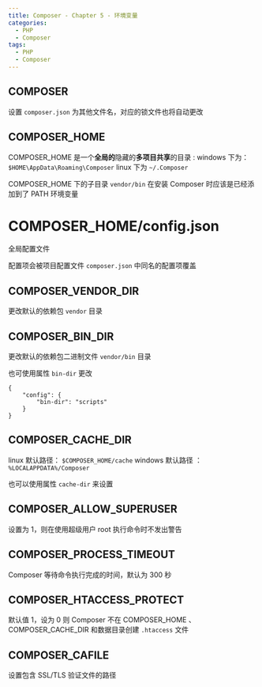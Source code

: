 ```yaml
---
title: Composer - Chapter 5 - 环境变量
categories:
  - PHP
  - Composer
tags:
  - PHP
  - Composer
---
```


## COMPOSER 

设置 `composer.json` 为其他文件名，对应的锁文件也将自动更改

## COMPOSER_HOME

COMPOSER_HOME 是一个**全局的**隐藏的**多项目共享**的目录 : windows 下为：`$HOME\AppData\Roaming\Composer` linux 下为 `~/.Composer`

COMPOSER_HOME 下的子目录 `vendor/bin` 在安装 Composer 时应该是已经添加到了 PATH 环境变量

# COMPOSER_HOME/config.json

全局配置文件

配置项会被项目配置文件 `composer.json` 中同名的配置项覆盖

## COMPOSER_VENDOR_DIR

更改默认的依赖包 `vendor` 目录

## COMPOSER_BIN_DIR

更改默认的依赖包二进制文件 `vendor/bin` 目录

也可使用属性 `bin-dir` 更改
```
{
    "config": {
        "bin-dir": "scripts"
    }
}
```

## COMPOSER_CACHE_DIR

linux 默认路径： `$COMPOSER_HOME/cache`
windows 默认路径 ：`%LOCALAPPDATA%/Composer`

也可以使用属性 `cache-dir` 来设置

## COMPOSER_ALLOW_SUPERUSER

设置为 1，则在使用超级用户 root 执行命令时不发出警告

## COMPOSER_PROCESS_TIMEOUT

Composer 等待命令执行完成的时间，默认为 300 秒

## COMPOSER_HTACCESS_PROTECT

默认值 1，设为 0 则 Composer 不在 COMPOSER_HOME 、COMPOSER_CACHE_DIR 和数据目录创建 `.htaccess` 文件

## COMPOSER_CAFILE

设置包含 SSL/TLS 验证文件的路径

